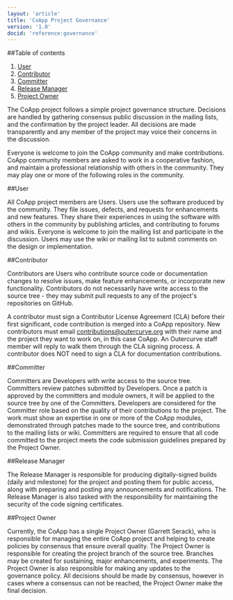 ```yaml
---
layout: 'article'
title: 'CoApp Project Governance'
version: '1.0' 
docid: 'reference:governance'
---
```


##Table of contents

1. [User](#user)
2. [Contributor](#contributor)
3. [Committer](#committer)
4. [Release Manager](#release-manager)
5. [Project Owner](#project-owner)

The CoApp project follows a simple project governance structure. Decisions are handled by gathering consensus public discussion in the mailing lists, and the confirmation by the project leader. All decisions are made transparently and any member of the project may voice their concerns in the discussion.

Everyone is welcome to join the CoApp community and make contributions. CoApp community members are asked to work in a cooperative fashion, and maintain a professional relationship with others in the community. They may play one or more of the following roles in the community.

##User

All CoApp project members are Users. Users use the software produced by the community. They file issues, defects, and requests for enhancements and new features. They share their experiences in using the software with others in the community by publishing articles, and contributing to forums and wikis. Everyone is welcome to join the mailing list and participate in the discussion. Users may use the wiki or mailing list to submit comments on the design or implementation.

##Contributor

Contributors are Users who contribute source code or documentation changes to resolve issues, make feature enhancements, or incorporate new functionality. Contributors do not necessarily have write access to the source tree - they may submit pull requests to any of the project's repositories on GitHub.

A contributor must sign a Contributor License Agreement (CLA) before their first significant, code contribution is merged into a CoApp repository. New contributors must email contributions@outercurve.org with their name and the project they want to work on, in this case CoApp. An Outercurve staff member will reply to walk them through the CLA signing process. A contributor does NOT need to sign a CLA for documentation contributions.

##Committer

Committers are Developers with write access to the source tree. Committers review patches submitted by Developers. Once a patch is approved by the committers and module owners, it will be applied to the source tree by one of the Committers. Developers are considered for the Committer role based on the quality of their contributions to the project. The work must show an expertise in one or more of the CoApp modules, demonstrated through patches made to the source tree, and contributions to the mailing lists or wiki.  Committers are required to ensure that all code committed to the project meets the code submission guidelines prepared by the Project Owner.

##Release Manager

The Release Manager is responsible for producing digitally-signed builds (daily and milestone) for the project and posting them for public access, along with preparing and posting any announcements and notifications. The Release Manager is also tasked with the responsibility for maintaining the security of the code signing certificates.

##Project Owner

Currently, the CoApp has a single Project Owner (Garrett Serack), who is responsible for managing the entire CoApp project and helping to create policies by consensus that ensure overall quality. The Project Owner is responsible for creating the project branch of the source tree. Branches may be created for sustaining, major enhancements, and experiments. The Project Owner is also responsible for making any updates to the governance policy. All decisions should be made by consensus, however in cases where a consensus can not be reached, the Project Owner make the final decision.  
